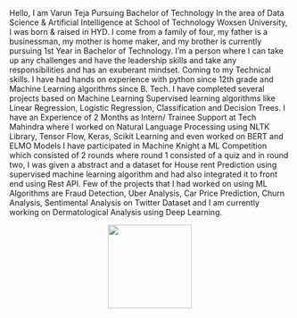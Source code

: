 Hello, I am Varun Teja Pursuing Bachelor of Technology In the area of Data Science & Artificial Intelligence at School of Technology Woxsen University, I was born & raised in HYD. I come from a family of four, my father is a businessman, my mother is home maker, and my brother is currently pursuing 1st Year in Bachelor of Technology.
I’m a person where I can take up any challenges and have the leadership skills and take any responsibilities and has an exuberant mindset.
Coming to my Technical skills. I have had hands on experience with python since 12th grade and Machine Learning algorithms since B. Tech. I have completed several projects based on Machine Learning Supervised learning algorithms like Linear Regression, Logistic Regression, Classification and Decision Trees.
I have an Experience of 2 Months as Intern/ Trainee Support at Tech Mahindra where I worked on Natural Language Processing using NLTK Library, Tensor Flow, Keras, Scikit Learning and even worked on BERT and ELMO Models 
I have participated in Machine Knight a ML Competition which consisted of 2 rounds where round 1 consisted of a quiz and in round two, I was given a abstract and a dataset for House rent Prediction using supervised machine learning algorithm and had also integrated it to front end using Rest API.
Few of the projects that I had worked on using ML Algorithms are Fraud Detection, Uber Analysis, Car Price Prediction, Churn Analysis, Sentimental Analysis on Twitter Dataset and I am currently working on Dermatological Analysis using Deep Learning.

<p align= "center">
  <img height= "150" src="https://github-readme-stats.vercel.app/api?username=varunnadiu1802&show_icons=true&theme=radical&include_all_commits=true" />
</p>
